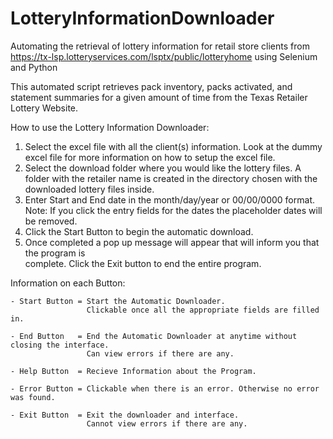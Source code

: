 # LotteryInformationDownloader
Automating the retrieval of lottery information for retail store clients from https://tx-lsp.lotteryservices.com/lsptx/public/lotteryhome using Selenium and Python

This automated script retrieves pack inventory, packs activated, and statement summaries for a given amount of time from the Texas Retailer Lottery Website. 

How to use the Lottery Information Downloader:
1. Select the excel file with all the client(s) information.
    Look at the dummy excel file for more information on how to setup the excel file.
2. Select the download folder where you would like the lottery files.
    A folder with the retailer name is created in the directory chosen with the downloaded lottery files inside.
3. Enter Start and End date in the month/day/year or 00/00/0000 format.
    Note: If you click the entry fields for the dates the placeholder dates will be removed.
4. Click the Start Button to begin the automatic download. 
5. Once completed a pop up message will appear that will inform you that the program is   
complete. Click the Exit button to end the entire program.


Information on each Button:

    - Start Button = Start the Automatic Downloader. 
                     Clickable once all the appropriate fields are filled in.
                     
    - End Button   = End the Automatic Downloader at anytime without closing the interface. 
                     Can view errors if there are any.
                     
    - Help Button  = Recieve Information about the Program. 
    
    - Error Button = Clickable when there is an error. Otherwise no error was found.
    
    - Exit Button  = Exit the downloader and interface. 
                     Cannot view errors if there are any.
                     
